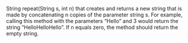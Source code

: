 String repeat(String s, int n) that creates and returns a new string that is made by concatenating
n copies of the parameter string s. For example, calling this method with the parameters “Hello”
and 3 would return the string “HelloHelloHello”. If n equals zero, the method should return the
empty string.
